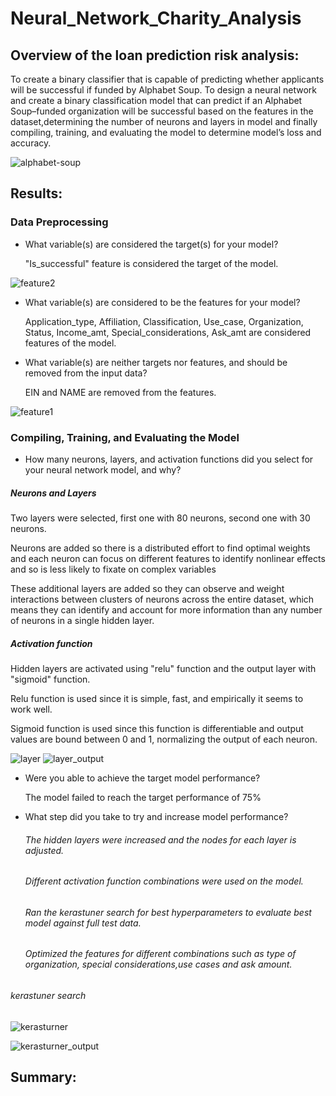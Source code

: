 # Neural_Network_Charity_Analysis
## Overview of the loan prediction risk analysis:
To create a binary classifier that is capable of predicting whether applicants will be successful if funded by Alphabet Soup.
To design a neural network and create a binary classification model that can predict if an Alphabet Soup–funded organization will be successful based on the features in the dataset,determining the number of neurons and layers in model and finally compiling, training, and evaluating the model to determine model’s loss and accuracy.

![alphabet-soup](https://user-images.githubusercontent.com/84524153/137585675-124daf7b-4ba0-496a-bdac-13087b52f493.png)

## Results:


### Data Preprocessing
- What variable(s) are considered the target(s) for your model?

   "Is_successful" feature is considered the target of the model.
  
![feature2](https://user-images.githubusercontent.com/84524153/137585474-59dd988d-2c10-497d-af98-ca589125c29a.png)

- What variable(s) are considered to be the features for your model?

  Application_type, Affiliation, Classification, Use_case, Organization, Status, Income_amt, Special_considerations, Ask_amt are considered features of the model.

- What variable(s) are neither targets nor features, and should be removed from the input data?

  EIN and NAME are removed from the features.

![feature1](https://user-images.githubusercontent.com/84524153/137603247-5f048e8f-3114-410f-bfd2-0f82ad231261.png)

### Compiling, Training, and Evaluating the Model

- How many neurons, layers, and activation functions did you select for your neural network model, and why?
##### Neurons and Layers
Two layers were selected, first one with 80 neurons, second one with 30 neurons.

Neurons are added so there is a distributed effort to find optimal weights and each neuron can focus on different features to identify nonlinear effects and so is less likely to fixate on complex variables

These additional layers are added so they can observe and weight interactions between clusters of neurons across the entire dataset, which means they can identify and account for more information than any number of neurons in a single hidden layer.

##### Activation function

Hidden layers are activated using "relu" function and the output layer with "sigmoid" function.

Relu function is used since it is simple, fast, and empirically it seems to work well.

Sigmoid function is used since this function is differentiable and output values are bound between 0 and 1, normalizing the output of each neuron.

![layer](https://user-images.githubusercontent.com/84524153/137595873-4cb75f3b-480d-4dc9-b0b9-6ceb2cf6a2ed.png)
![layer_output](https://user-images.githubusercontent.com/84524153/137595879-1227379b-f962-46c9-9425-0d8af1ed3c2c.png)

- Were you able to achieve the target model performance?

  The model failed to reach the target performance of 75%
  
- What step did you take to try and increase model performance?
 
   ###### The hidden layers were increased and the nodes for each layer is adjusted.
   ###### Different activation function combinations were used on the model.
   ###### Ran the kerastuner search for best hyperparameters to evaluate best model against full test data.
   ###### Optimized the features for different combinations such as  type of organization, special considerations,use cases and ask amount.
 
 ###### kerastuner search
![kerasturner](https://user-images.githubusercontent.com/84524153/137595855-70bc51e4-354f-4d34-9e33-b95db51efe09.png)

![kerasturner_output](https://user-images.githubusercontent.com/84524153/137595861-403b99c4-5dba-4f16-8391-3b05998dbfc5.png)


## Summary:
